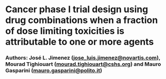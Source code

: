 # **Cancer phase I trial design using drug combinations when a fraction of dose limiting toxicities is attributable to one or more agents**
### Authors: José L. Jimenez (jose_luis.jimenez@novartis.com), Mourad Tighiouart (mourad.tighiouart@cshs.org) and Mauro Gasparini (mauro.gasparini@polito.it)


